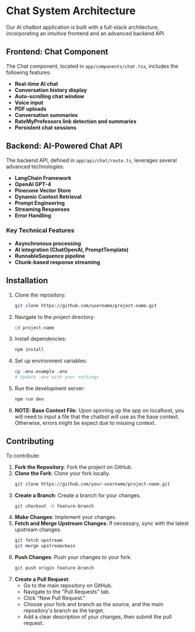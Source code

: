 # Chat System Architecture

Our AI chatbot application is built with a full-stack architecture, incorporating an intuitive frontend and an advanced backend API.

## Frontend: Chat Component

The Chat component, located in `app/components/chat.tsx`, includes the following features:

- **Real-time AI chat**
- **Conversation history display**
- **Auto-scrolling chat window**
- **Voice input**
- **PDF uploads**
- **Conversation summaries**
- **RateMyProfessors link detection and summaries**
- **Persistent chat sessions**

## Backend: AI-Powered Chat API

The backend API, defined in `app/api/chat/route.ts`, leverages several advanced technologies:

- **LangChain Framework**
- **OpenAI GPT-4**
- **Pinecone Vector Store**
- **Dynamic Context Retrieval**
- **Prompt Engineering**
- **Streaming Responses**
- **Error Handling**

### Key Technical Features

- **Asynchronous processing**
- **AI integration (ChatOpenAI, PromptTemplate)**
- **RunnableSequence pipeline**
- **Chunk-based response streaming**

## Installation

1. Clone the repository:
   ```bash
   git clone https://github.com/username/project-name.git
   ```
2. Navigate to the project directory:
   ```bash
   cd project-name
   ```
3. Install dependencies:
   ```bash
   npm install
   ```
4. Set up environment variables:
   ```bash
   cp .env.example .env
   # Update .env with your settings
   ```
5. Run the development server:
   ```bash
   npm run dev
   ```
6. **NOTE: Base Context File**: Upon spinning up the app on localhost, you will need to input a file that the chatbot will use as the base context. Otherwise, errors might be expect due to missing context.

## Contributing

To contribute:

1. **Fork the Repository**: Fork the project on GitHub.
2. **Clone the Fork**: Clone your fork locally.
   ```bash
   git clone https://github.com/your-username/project-name.git
   ```
3. **Create a Branch**: Create a branch for your changes.
   ```bash
   git checkout -b feature-branch
   ```
4. **Make Changes**: Implement your changes.
5. **Fetch and Merge Upstream Changes**: If necessary, sync with the latest upstream changes.
   ```bash
   git fetch upstream
   git merge upstream/main
   ```
6. **Push Changes**: Push your changes to your fork.
   ```bash
   git push origin feature-branch
   ```
7. **Create a Pull Request**:
   - Go to the main repository on GitHub.
   - Navigate to the "Pull Requests" tab.
   - Click "New Pull Request."
   - Choose your fork and branch as the source, and the main repository's branch as the target.
   - Add a clear description of your changes, then submit the pull request.